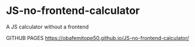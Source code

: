 # JS-no-frontend-calculator
A JS calculator without a frontend

GITHUB PAGES
https://obafemitope50.github.io/JS-no-frontend-calculator/
